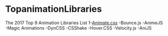 # TopanimationLibraries

The 2017 Top 9 Animation Libraries List
1-[Animate.css](https://daneden.github.io/animate.css/)
-Bounce.js
-AnimeJS
-Magic Animations
-DynCSS
-CSShake
-Hover.CSS
-Velocity.js
-AniJS

